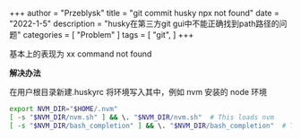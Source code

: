 +++
author = "Przeblysk"
title = "git commit husky npx not found"
date = "2022-1-5"
description = "husky在第三方git gui中不能正确找到path路径的问题"
categories = [
    "Problem"
]
tags = [
    "git",
]
+++

基本上的表现为 xx command not found

**解决办法**

在用户根目录新建.huskyrc 将环境写入其中，例如 nvm 安装的 node 环境

```bash
export NVM_DIR="$HOME/.nvm"
[ -s "$NVM_DIR/nvm.sh" ] && \. "$NVM_DIR/nvm.sh"  # This loads nvm
[ -s "$NVM_DIR/bash_completion" ] && \. "$NVM_DIR/bash_completion"  # This loads nvm bash_completion
```
